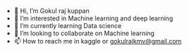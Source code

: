 - 👋 Hi, I’m Gokul raj kuppan
- 👀 I’m interested in Machine learning and deep learning
- 🌱 I’m currently learning Data science
- 💞️ I’m looking to collaborate on Machine learning
- 📫 How to reach me in kaggle or gokulrajkmv@gmail.com

<!---
Gokulrajkmv/Gokulrajkmv is a ✨ special ✨ repository because its `README.md` (this file) appears on your GitHub profile.
You can click the Preview link to take a look at your changes.
--->
